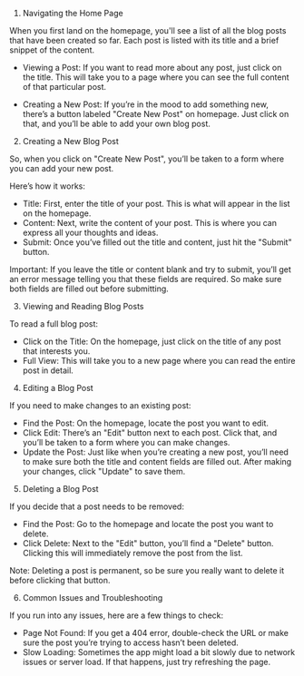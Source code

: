 1. Navigating the Home Page

When you first land on the homepage, you'll see a list of all the blog posts that have been created so far. Each post is listed with its title and a brief snippet of the content.

- Viewing a Post: If you want to read more about any post, just click on the title. This will take you to a page where you can see the full content of that particular post.

- Creating a New Post: If you’re in the mood to add something new, there’s a button labeled "Create New Post" on homepage. Just click on that, and you’ll be able to add your own blog post.

2. Creating a New Blog Post

So, when you click on "Create New Post", you’ll be taken to a form where you can add your new post.

Here’s how it works:

- Title: First, enter the title of your post. This is what will appear in the list on the homepage.
- Content: Next, write the content of your post. This is where you can express all your thoughts and ideas.
- Submit: Once you’ve filled out the title and content, just hit the "Submit" button.

Important: If you leave the title or content blank and try to submit, you’ll get an error message telling you that these fields are required. So make sure both fields are filled out before submitting.

3. Viewing and Reading Blog Posts

To read a full blog post:

- Click on the Title: On the homepage, just click on the title of any post that interests you.
- Full View: This will take you to a new page where you can read the entire post in detail.

4. Editing a Blog Post

If you need to make changes to an existing post:

- Find the Post: On the homepage, locate the post you want to edit.
- Click Edit: There’s an "Edit" button next to each post. Click that, and you’ll be taken to a form where you can make changes.
- Update the Post: Just like when you’re creating a new post, you’ll need to make sure both the title and content fields are filled out. After making your changes, click "Update" to save them.

5. Deleting a Blog Post

If you decide that a post needs to be removed:

- Find the Post: Go to the homepage and locate the post you want to delete.
- Click Delete: Next to the "Edit" button, you’ll find a "Delete" button. Clicking this will immediately remove the post from the list.

Note: Deleting a post is permanent, so be sure you really want to delete it before clicking that button.

6. Common Issues and Troubleshooting

If you run into any issues, here are a few things to check:

- Page Not Found: If you get a 404 error, double-check the URL or make sure the post you’re trying to access hasn’t been deleted.
- Slow Loading: Sometimes the app might load a bit slowly due to network issues or server load. If that happens, just try refreshing the page.